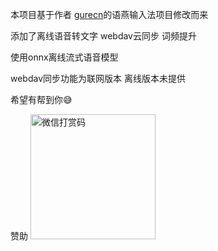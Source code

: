 本项目基于作者 [gurecn](https://github.com/gurecn/YuyanIme)的语燕输入法项目修改而来

添加了离线语音转文字 webdav云同步  词频提升

使用onnx离线流式语音模型 

webdav同步功能为联网版本 离线版本未提供

希望有帮到你😅



赞助
<img width="200" height="200" alt="微信打赏码" src="https://github.com/user-attachments/assets/0425756a-8666-4f9d-a344-5f86c7a8d59d" />
